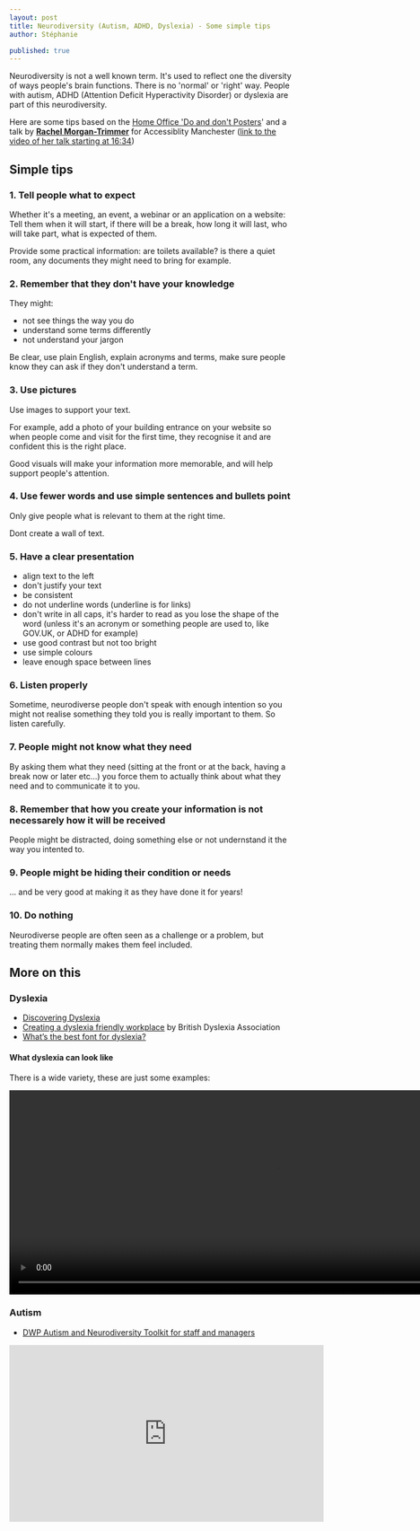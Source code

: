 ```yaml
---
layout: post
title: Neurodiversity (Autism, ADHD, Dyslexia) - Some simple tips
author: Stéphanie

published: true
---
```


Neurodiversity is not a well known term. It's used to reflect one the diversity of ways people's brain functions. There is no 'normal' or 'right' way. 
People with autism, ADHD (Attention Deficit Hyperactivity Disorder) or dyslexia are part of this neurodiversity.

Here are some tips based on the [Home Office 'Do and don't Posters](https://github.com/UKHomeOffice/posters/blob/master/accessibility/dos-donts/posters_en-UK/accessibility-posters-set.pdf)' and a talk by [**Rachel Morgan-Trimmer**](https://twitter.com/SparkleClass) for Accessiblity Manchester ([link to the video of her talk starting at 16:34](https://youtu.be/7Tt_-gtUCgo?t=994))



<!--more-->

## Simple tips

### 1. Tell people what to expect
Whether it's a meeting, an event, a webinar or an application on a website:
Tell them when it will start, if there will be a break, how long it will last, who will take part, what is expected of them. 

Provide some practical information: are toilets available? is there a quiet room, any documents they might need to bring for example.

### 2. Remember that they don't have your knowledge
They might:
- not see things the way you do
- understand some terms differently
- not understand your jargon

Be clear, use plain English, explain acronyms and terms, make sure people know they can ask if they don't understand a term.

### 3. Use pictures
Use images to support your text.

For example, add a photo of your building entrance on your website so when people come and visit for the first time, they recognise it and are confident this is the right place.

Good visuals will make your information more memorable, and will help support people's attention.

### 4. Use fewer words and use simple sentences and bullets point
Only give people what is relevant to them at the right time. 

Dont create a wall of text.

### 5. Have a clear presentation
- align text to the left
- don't justify your text
- be consistent
- do not underline words (underline is for links)
- don't write in all caps, it's harder to read as you lose the shape of the word (unless it's an acronym or something people are used to, like GOV.UK, or ADHD for example)
- use good contrast but not too bright
- use simple colours
- leave enough space between lines

### 6. Listen properly
Sometime, neurodiverse people don't speak with enough intention so you might not realise something they told you is really important to them. So listen carefully.

### 7. People might not know what they need
By asking them what they need (sitting at the front or at the back, having a break now or later etc...) you force them to actually think about what they need and to communicate it to you. 

### 8. Remember that how you create your information is not necessarely how it will be received
People might be distracted, doing something else or not undernstand it the way you intented to.

### 9. People might be hiding their condition or needs
... and be very good at making it as they have done it for years!

### 10. Do nothing
Neurodiverse people are often seen as a challenge or a problem, but treating them normally makes them feel included.

## More on this

### Dyslexia
- [Discovering Dyslexia](https://www.dyslexia-reading-well.com/)
- [Creating a dyslexia friendly workplace](https://www.bdadyslexia.org.uk/advice/employers/creating-a-dyslexia-friendly-workplace/dyslexia-friendly-style-guide) by British Dyslexia Association
- [What’s the best font for dyslexia?](https://www.readandspell.com/us/best-font-for-dyslexia)

#### What dyslexia can look like
There is a wide variety, these are just some examples:
<p>
 <video width="930" height="364" controls>
 <source src="/images/a11y/dyslexia.mp4"  type="video/mp4">
 </video>
</p>

### Autism
- [DWP Autism and Neurodiversity Toolkit for staff and managers](https://www.autismandneurodiversitytoolkit.org/)

<p><iframe width="560" height="315" src="https://www.youtube.com/embed/0V8bYm7Bhxw" frameborder="0" allow="accelerometer; autoplay; encrypted-media; gyroscope; picture-in-picture" allowfullscreen></iframe></p>
